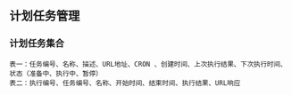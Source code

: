 ## 计划任务管理


### 计划任务集合

    表一：任务编号、名称、描述、URL地址、CRON 、创建时间、上次执行结果、下次执行时间、状态（准备中、执行中、暂停）
    表二：执行编号、任务编号、名称、开始时间、结束时间、执行结果、URL响应
    
    
    


    
    

